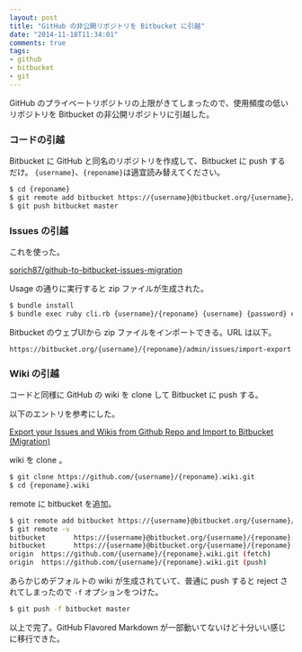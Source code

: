 ```yaml
---
layout: post
title: "GitHub の非公開リポジトリを Bitbucket に引越"
date: "2014-11-18T11:34:01"
comments: true
tags: 
- github
- bitbucket
- git
---
```


GitHub のプライベートリポジトリの上限がきてしまったので、使用頻度の低いリポジトリを Bitbucket の非公開リポジトリに引越した。

<!--more-->

### コードの引越

Bitbucket に GitHub と同名のリポジトリを作成して、Bitbucket に push するだけ。
`{username}`、`{reponame}`は適宜読み替えてください。

```bash
$ cd {reponame}
$ git remote add bitbucket https://{username}@bitbucket.org/{username}/{reponame}.git
$ git push bitbucket master
```

### Issues の引越

これを使った。

[sorich87/github-to-bitbucket-issues-migration](https://github.com/sorich87/github-to-bitbucket-issues-migration)

Usage の通りに実行すると zip ファイルが生成された。

```bash
$ bundle install
$ bundle exec ruby cli.rb {username}/{reponame} {username} {password} exportfilename.zip
```

Bitbucket のウェブUIから zip ファイルをインポートできる。URL は以下。

`https://bitbucket.org/{username}/{reponame}/admin/issues/import-export`

### Wiki の引越

コードと同様に GitHub の wiki を clone して Bitbucket に push する。

以下のエントリを参考にした。

[Export your Issues and Wikis from Github Repo and Import to Bitbucket (Migration)](http://codetheory.in/export-your-issues-and-wikis-from-github-repo-and-import-to-bitbucket-migration/)

wiki を clone 。

```bash
$ git clone https://github.com/{username}/{reponame}.wiki.git
$ cd {reponame}.wiki
```

remote に bitbucket を追加。

```bash
$ git remote add bitbucket https://{username}@bitbucket.org/{username}/{reponame}.git/wiki
$ git remote -v
bitbucket       https://{username}@bitbucket.org/{username}/{reponame}.git/wiki (fetch)
bitbucket       https://{username}@bitbucket.org/{username}/{reponame}.git/wiki (push)
origin  https://github.com/{username}/{reponame}.wiki.git (fetch)
origin  https://github.com/{username}/{reponame}.wiki.git (push)
```

あらかじめデフォルトの wiki が生成されていて、普通に push すると reject されてしまったので `-f` オプションをつけた。

```bash
$ git push -f bitbucket master
```

以上で完了。GitHub Flavored Markdown が一部動いてないけど十分いい感じに移行できた。

